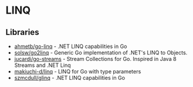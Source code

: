 # LINQ

## Libraries

- [ahmetb/go-linq](https://github.com/ahmetb/go-linq) - .NET LINQ capabilities in Go
- [solsw/go2linq](https://github.com/solsw/go2linq) - Generic Go implementation of .NET's LINQ to Objects.
- [jucardi/go-streams](https://github.com/jucardi/go-streams) - Stream Collections for Go. Inspired in Java 8 Streams and .NET Linq
- [makiuchi-d/linq](https://github.com/makiuchi-d/linq) - LINQ for Go with type parameters
- [szmcdull/glinq](https://github.com/szmcdull/glinq) - .NET LINQ capabilities in Go